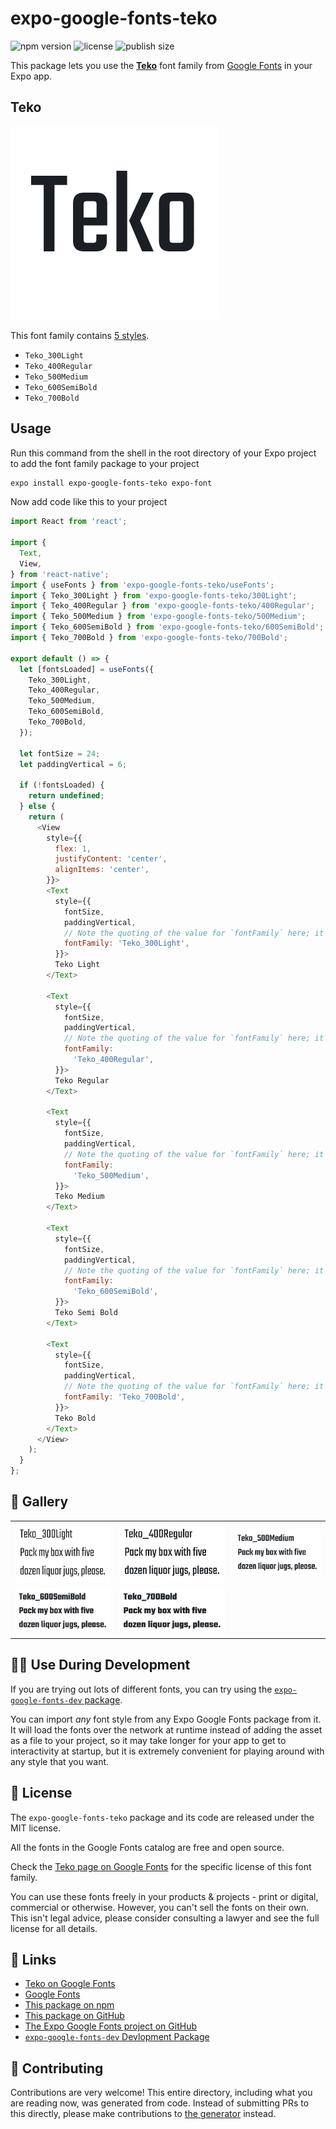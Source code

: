 # expo-google-fonts-teko

![npm version](https://flat.badgen.net/npm/v/expo-google-fonts-teko)
![license](https://flat.badgen.net/github/license/expo/google-fonts)
![publish size](https://flat.badgen.net/packagephobia/install/expo-google-fonts-teko)

This package lets you use the [**Teko**](https://fonts.google.com/specimen/Teko) font family from [Google Fonts](https://fonts.google.com/) in your Expo app.

## Teko

![Teko](./font-family.png)

This font family contains [5 styles](#-gallery).

- `Teko_300Light`
- `Teko_400Regular`
- `Teko_500Medium`
- `Teko_600SemiBold`
- `Teko_700Bold`

## Usage

Run this command from the shell in the root directory of your Expo project to add the font family package to your project
```sh
expo install expo-google-fonts-teko expo-font
```

Now add code like this to your project
```js
import React from 'react';

import {
  Text,
  View,
} from 'react-native';
import { useFonts } from 'expo-google-fonts-teko/useFonts';
import { Teko_300Light } from 'expo-google-fonts-teko/300Light';
import { Teko_400Regular } from 'expo-google-fonts-teko/400Regular';
import { Teko_500Medium } from 'expo-google-fonts-teko/500Medium';
import { Teko_600SemiBold } from 'expo-google-fonts-teko/600SemiBold';
import { Teko_700Bold } from 'expo-google-fonts-teko/700Bold';

export default () => {
  let [fontsLoaded] = useFonts({
    Teko_300Light,
    Teko_400Regular,
    Teko_500Medium,
    Teko_600SemiBold,
    Teko_700Bold,
  });

  let fontSize = 24;
  let paddingVertical = 6;

  if (!fontsLoaded) {
    return undefined;
  } else {
    return (
      <View
        style={{
          flex: 1,
          justifyContent: 'center',
          alignItems: 'center',
        }}>
        <Text
          style={{
            fontSize,
            paddingVertical,
            // Note the quoting of the value for `fontFamily` here; it expects a string!
            fontFamily: 'Teko_300Light',
          }}>
          Teko Light
        </Text>

        <Text
          style={{
            fontSize,
            paddingVertical,
            // Note the quoting of the value for `fontFamily` here; it expects a string!
            fontFamily:
              'Teko_400Regular',
          }}>
          Teko Regular
        </Text>

        <Text
          style={{
            fontSize,
            paddingVertical,
            // Note the quoting of the value for `fontFamily` here; it expects a string!
            fontFamily:
              'Teko_500Medium',
          }}>
          Teko Medium
        </Text>

        <Text
          style={{
            fontSize,
            paddingVertical,
            // Note the quoting of the value for `fontFamily` here; it expects a string!
            fontFamily:
              'Teko_600SemiBold',
          }}>
          Teko Semi Bold
        </Text>

        <Text
          style={{
            fontSize,
            paddingVertical,
            // Note the quoting of the value for `fontFamily` here; it expects a string!
            fontFamily: 'Teko_700Bold',
          }}>
          Teko Bold
        </Text>
      </View>
    );
  }
};

```

## 🔡 Gallery


||||
|-|-|-|
|![Teko_300Light](.//300Light/Teko_300Light.ttf.png)|![Teko_400Regular](.//400Regular/Teko_400Regular.ttf.png)|![Teko_500Medium](.//500Medium/Teko_500Medium.ttf.png)||
|![Teko_600SemiBold](.//600SemiBold/Teko_600SemiBold.ttf.png)|![Teko_700Bold](.//700Bold/Teko_700Bold.ttf.png)|||


## 👩‍💻 Use During Development

If you are trying out lots of different fonts, you can try using the [`expo-google-fonts-dev` package](https://github.com/freeboub/google-fonts/tree/master/font-packages/dev#readme).

You can import *any* font style from any Expo Google Fonts package from it. It will load the fonts
over the network at runtime instead of adding the asset as a file to your project, so it may take longer
for your app to get to interactivity at startup, but it is extremely convenient
for playing around with any style that you want.

## 📖 License

The `expo-google-fonts-teko` package and its code are released under the MIT license.

All the fonts in the Google Fonts catalog are free and open source.

Check the [Teko page on Google Fonts](https://fonts.google.com/specimen/Teko) for the specific license of this font family.

You can use these fonts freely in your products & projects - print or digital, commercial or otherwise. However, you can't sell the fonts on their own. This isn't legal advice, please consider consulting a lawyer and see the full license for all details.

## 🔗 Links

- [Teko on Google Fonts](https://fonts.google.com/specimen/Teko)
- [Google Fonts](https://fonts.google.com/)
- [This package on npm](https://www.npmjs.com/package/expo-google-fonts-teko)
- [This package on GitHub](https://github.com/freeboub/google-fonts/tree/master/font-packages/teko)
- [The Expo Google Fonts project on GitHub](https://github.com/freeboub/google-fonts)
- [`expo-google-fonts-dev` Devlopment Package](https://github.com/freeboub/google-fonts/tree/master/font-packages/dev)

## 🤝 Contributing

Contributions are very welcome! This entire directory, including what you are reading now, was generated from code. Instead of submitting PRs to this directly, please make contributions to [the generator](https://github.com/freeboub/google-fonts/tree/master/packages/generator) instead.
